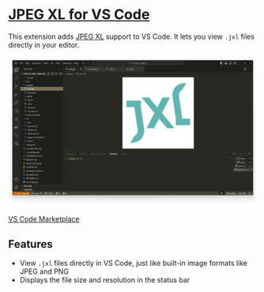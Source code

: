 # [JPEG XL for VS Code](https://marketplace.visualstudio.com/items?itemName=printfn.jpeg-xl)

This extension adds [JPEG XL](https://jpegxl.info/) support to VS Code. It lets
you view `.jxl` files directly in your editor.

![Screenshot of VS Code with a JPEG XL image](./images/screenshot.png)

[VS Code Marketplace](https://marketplace.visualstudio.com/items?itemName=printfn.jpeg-xl)

## Features

- View `.jxl` files directly in VS Code, just like built-in image formats like JPEG and PNG
- Displays the file size and resolution in the status bar
